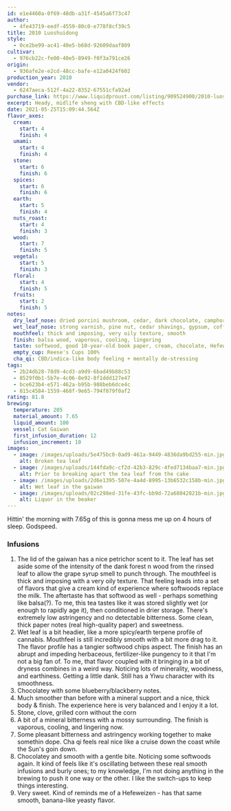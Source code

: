 ```yaml
---
id: e1e4460a-0f69-48db-a31f-4545a6f73c47
author:
  - 4fe43719-eedf-4559-80c0-e778f8cf39c5
title: 2010 Luoshuidong
style:
  - 0ce2be99-ac41-40e5-b68d-92609daaf809
cultivar:
  - 976cb22c-fe00-40e5-8949-f0f3a791ce26
origin:
  - 936afe2e-e2cd-48cc-bafe-e12a0424f602
production_year: 2010
vendor:
  - 6247aeca-512f-4a22-8352-67551cfa92ad
purchase_link: https://www.liquidproust.com/listing/909524900/2010-luoshuidong-7g
excerpt: Heady, midlife sheng with CBD-like effects
date: 2021-05-25T15:09:44.564Z
flavor_axes:
  cream:
    start: 4
    finish: 4
  umami:
    start: 4
    finish: 4
  stone:
    start: 6
    finish: 6
  spices:
    start: 6
    finish: 6
  earth:
    start: 5
    finish: 4
  nuts_roast:
    start: 4
    finish: 3
  wood:
    start: 7
    finish: 5
  vegetal:
    start: 5
    finish: 3
  floral:
    start: 4
    finish: 5
  fruits:
    start: 2
    finish: 5
notes:
  dry_leaf_nose: dried porcini mushroom, cedar, dark chocolate, camphor, deep forest
  wet_leaf_nose: strong varnish, pine nut, cedar shavings, gypsum, coffee grounds, grape syrup
  mouthfeel: thick and imposing, very oily texture, smooth
  finish: balsa wood, vaporous, cooling, lingering
  taste: softwood, good 10-year-old book paper, cream, chocolate, Hefeweizen
  empty_cup: Reese's Cups 100%
  cha_qi: CBD/indica-like body feeling + mentally de-stressing
tags:
  - 2b24db28-78d9-4cd3-a9d9-6bad49b88c53
  - 8529f0b1-5b7e-4c06-8e92-8f1ddd127e47
  - bce623b4-e571-462a-b95b-988beb6dce4c
  - 815c4584-1559-468f-9e65-794f079f0af2
rating: 81.8
brewing:
  temperature: 205
  material_amount: 7.65
  liquid_amount: 100
  vessel: Cat Gaiwan
  first_infusion_duration: 12
  infusion_increment: 10
images:
  - image: /images/uploads/5e475bc0-0ad9-461a-9449-4836da9bd255-min.jpg
    alt: Broken tea leaf
  - image: /images/uploads/144fda9c-cf2d-42b3-829c-4fed7134baa7-min.jpg
    alt: Prior to breaking apart the tea leaf from the cake
  - image: /images/uploads/2d6e1395-507e-4a4d-8995-13b6532c158b-min.jpg
    alt: Wet leaf in the gaiwan
  - image: /images/uploads/02c298ed-31fe-43fc-bb9d-72a68042821b-min.jpg
    alt: Liquor in the beaker
---
```

Hittin' the morning with 7.65g of this is gonna mess me up on 4 hours of sleep. Godspeed.

### Infusions

1. The lid of the gaiwan has a nice petrichor scent to it. The leaf has set aside some of the intensity of the dank forest n wood from the rinsed leaf to allow the grape syrup smell to punch through. The mouthfeel is thick and imposing with a very oily texture. That feeling leads into a set of flavors that give a cream kind of experience where softwoods replace the milk. The aftertaste has that softwood as well - perhaps something like balsa(?). To me, this tea tastes like it was stored slightly wet (or enough to rapidly age it), then conditioned in drier storage. There's extremely low astringency and no detectable bitterness. Some clean, thick paper notes (real high-quality paper) and sweetness.
2. Wet leaf is a bit headier, like a more spicy/earth terpene profile of cannabis. Mouthfeel is still incredibly smooth with a bit more drag to it. The flavor profile has a tangier softwood chips aspect. The finish has an abrupt and impeding herbaceous, fertilizer-like pungency to it that I'm not a big fan of. To me, that flavor coupled with it bringing in a bit of dryness combines in a weird way. Noticing lots of minerality, woodiness, and earthiness. Getting a little dank. Still has a Yiwu character with its smoothness.
3. Chocolatey with some blueberry/blackberry notes. 
4. Much smoother than before with a mineral support and a nice, thick body & finish. The experience here is very balanced and I enjoy it a lot.
5. Stone, clove, grilled corn without the corn
6. A bit of a mineral bitterness with a mossy surrounding. The finish is vaporous, cooling, and lingering now.
7. Some pleasant bitterness and astringency working together to make somethin dope. Cha qi feels real nice like a cruise down the coast while the Sun's goin down.
8. Chocolatey and smooth with a gentle bite. Noticing some softwoods again. It kind of feels like it's oscillating between these real smooth infusions and burly ones; to my knowledge, I'm not doing anything in the brewing to push it one way or the other. I like the switch-ups to keep things interesting. 
9. Very sweet. Kind of reminds me of a Hefeweizen - has that same smooth, banana-like yeasty flavor.